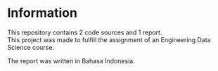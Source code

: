 # Information

This repository contains 2 code sources and 1 report. <br>
This project was made to fulfill the assignment of an Engineering Data Science course.

The report was written in Bahasa Indonesia.
